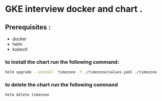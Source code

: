 
# GKE interview docker and chart .
## Prerequisites :
* docker
* helm
* kubectl

### to install the chart run the following command:

```bash
helm upgrade --install  timezone -f ./timezone/values.yaml ./timezone
```

### to delete the chart run the following command 

```bash
helm delete timezone
```

